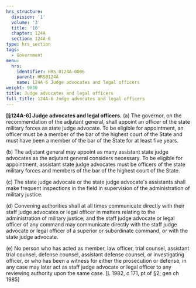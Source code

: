 ```yaml
---
hrs_structure:
  division: '1'
  volume: '3'
  title: '10'
  chapter: 124A
  section: 124A-6
type: hrs_section
tags:
  - Government
menu:
  hrs:
    identifier: HRS_0124A-0006
    parent: HRS0124A
    name: 124A-6 Judge advocates and legal officers
weight: 9030
title: Judge advocates and legal officers
full_title: 124A-6 Judge advocates and legal officers
---
```

**[§124A-6] Judge advocates and legal officers.** (a) The governor, on the recommendation of the adjutant general, shall appoint an officer of the state military forces as state judge advocate. To be eligible for appointment, an officer must be a member of the bar of the highest court of the State and must have been a member of the bar of the State for at least five years.

(b) The adjutant general may appoint as many assistant state judge advocates as the adjutant general considers necessary. To be eligible for appointment, assistant state judge advocates must be officers of the state military forces and members of the bar of the highest court of the State.

(c) The state judge advocate or the state judge advocate's assistants shall make frequent inspections in the field in supervision of the administration of military justice.

(d) Convening authorities shall at all times communicate directly with their staff judge advocates or legal officer in matters relating to the administration of military justice; and the staff judge advocate or legal officer of any command may communicate directly with the staff judge advocate or legal officer of a superior or subordinate command, or with the state judge advocate.

(e) No person who has acted as member, law officer, trial counsel, assistant trial counsel, defense counsel, assistant defense counsel, or investigating officer, or who has been a witness for either the prosecution or defense, in any case may later act as staff judge advocate or legal officer to any reviewing authority upon the same case. [L 1982, c 171, pt of §2; gen ch 1985]